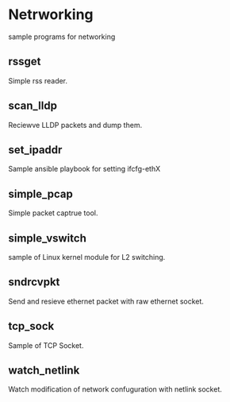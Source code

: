 # Netrworking
sample programs for networking

## rssget

Simple rss reader.

## scan_lldp

Reciewve LLDP packets and dump them.

## set_ipaddr

Sample ansible playbook for setting ifcfg-ethX

## simple_pcap

Simple packet captrue tool.

## simple_vswitch

sample of Linux kernel module for L2 switching.

## sndrcvpkt

Send and resieve ethernet packet with raw ethernet socket.

## tcp_sock

Sample of TCP Socket.

## watch_netlink

Watch modification of network confuguration with netlink socket.
